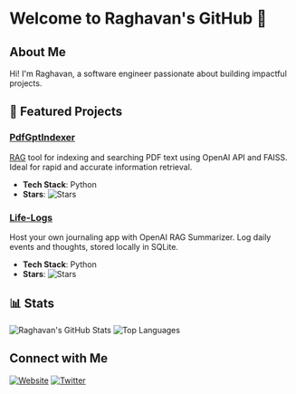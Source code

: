# Welcome to Raghavan's GitHub 👋

## About Me
Hi! I'm Raghavan, a software engineer passionate about building impactful projects. 

## 🚀 Featured Projects

### [PdfGptIndexer](https://github.com/raghavan/PdfGptIndexer)
[RAG](https://blogs.nvidia.com/blog/what-is-retrieval-augmented-generation/) tool for indexing and searching PDF text using OpenAI API and FAISS. Ideal for rapid and accurate information retrieval.
- **Tech Stack**: Python
- **Stars**: ![Stars](https://img.shields.io/github/stars/raghavan/PdfGptIndexer?style=social)

### [Life-Logs](https://github.com/raghavan/Life-Logs)
Host your own journaling app with OpenAI RAG Summarizer. Log daily events and thoughts, stored locally in SQLite.
- **Tech Stack**: Python
- **Stars**: ![Stars](https://img.shields.io/github/stars/raghavan/Life-Logs?style=social)

## 📊 Stats

![Raghavan's GitHub Stats](https://github-readme-stats.vercel.app/api?username=raghavan&show_icons=true&theme=dark)
![Top Languages](https://github-readme-stats.vercel.app/api/top-langs/?username=raghavan&layout=compact&theme=dark)

## Connect with Me
[![Website](https://img.shields.io/badge/Website-Visit-brightgreen)](http://www.raghavan.studio) 
[![Twitter](https://img.shields.io/twitter/follow/raghavan_kl?style=social)](https://twitter.com/raghavan_kl)
